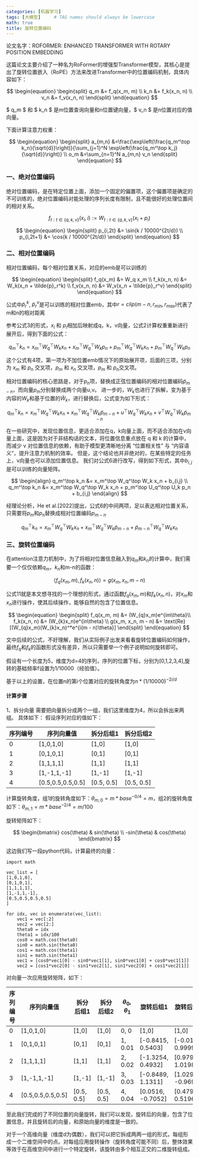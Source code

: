 ```yaml
---
categories: [机器学习]
tags: [大模型]     # TAG names should always be lowercase
math: true
title: 旋转位置编码
---
```


论文名字：ROFORMER: ENHANCED TRANSFORMER WITH ROTARY POSITION EMBEDDING

这篇论文主要介绍了一种名为RoFormer的增强型Transformer模型，其核心是提出了旋转位置嵌入（RoPE）方法来改进Transformer中的位置编码机制，具体内容如下：

$$
\begin{equation}
\begin{split}
q_m &= f_q(x_m, m) \\
k_n &= f_k(x_n, n)  \\
v_n &= f_v(x_n, n) 
\end{split}
\end{equation}
$$

$ q_m $ 和 $ k_n $ 是m位置查询向量和n位置键向量，$ v_n $ 是n位置对应的值向量。

下面计算注意力权重：

$$
\begin{equation}
\begin{split}
a_{m,n} &=\frac{\exp\left(\frac{q_m^\top k_n}{\sqrt{d}}\right)}{\sum_{j=1}^N \exp\left(\frac{q_m^\top k_j}{\sqrt{d}}\right)} \\
o_m &=\sum_{n=1}^N a_{m,n} v_n
\end{split}
\end{equation}
$$

### 一、绝对位置编码

绝对位置编码，是在特定位置上面，添加一个固定的偏置项，这个偏置项是确定的不可训练的，绝对位置编码对能处理的序列长度有限制，且不能很好的处理位置间的相对关系。

$$ 
\begin{equation}
f_{t: t \in \{q,k,v\}}(x_i, i) := W_{t: t \in \{q,k,v\}}(x_i + p_i) 
\end{equation}
$$ 

$$ 
\begin{equation}
\begin{split}
p_{i,2t} &= \sin(k / 10000^{2t/d})  \\
p_{i,2t+1} &= \cos(k / 10000^{2t/d})
\end{split}
\end{equation} $$


### 二、相对位置编码

相对位置编码，每个相对位置关系，对应的emb是可以训练的

$$ 
\begin{equation}
\begin{split}
f_q(x_m) &= W_q x_m \\
f_k(x_n, n) &= W_k(x_n + \tilde{p}_r^k) \\
f_v(x_n, n) &= W_v(x_n + \tilde{p}_r^v) 
\end{split}
\end{equation}
$$

公式中$\tilde{p}_r^k$, $\tilde{p}_r^v$是可以训练的相对位置emb，其中$r=clip(m-n, r_{min}, r_{max})$代表了m和n的相对距离

参考公式3的形式，$x_i$ 和 $p_i$相加后映射成q，k，v向量，公式2计算权重重新进行展开后，得到下面的公式：

$$ 
\begin{equation}
q_m^\top k_n = x_m^\top W_q^\top W_k x_n + x_m^\top W_q^\top W_k p_n + p_m^\top W_q^\top W_k x_n + p_m^\top W_q^\top W_k p_n
\end{equation}
$$ 

这个公式有4项，第一项为不加位置emb情况下的原始展开项，后面的三项，分别为 $x_m$ 和 $p_n$ 交叉项，$p_m$ 和 $x_n$ 交叉项，$p_m$ 和 $p_n$交叉项。

相对位置编码的核心思路是，对于$p_n$项，替换成正弦位置编码的相对位置编码$\tilde{p}_{m-n}$，而向量$p_m$分别替换成两个向量u,v。
进一步的，$W_k$也进行了拆解，变为基于内容的$W_k$和基于位置的$\tilde{W}_k$，进行替换后，公式变为如下形式：

$$ 
\begin{equation}
q_m^\top k_n = x_m^\top W_q^\top W_k x_n + x_m^\top W_q^\top \tilde{W}_k \tilde{p}_{m-n} + u^\top W_q^\top W_k x_n + v^\top W_q^\top \tilde{W}_k \tilde{p}_{m-n}
\end{equation}
$$ 

在一些研究中，发现位置信息，更适合添加在q，k向量上面，而不适合添加在v向量上面，这是因为对于非结构话的文本，将位置信息重点放在 q 和 k 的计算中，而减少 v 对位置信息的依赖，有助于模型更清晰地分离 “位置相关性” 与 “内容语义”，提升注意力机制的效率。
但是，这个结论也并非绝对的，在某些特定的任务上，v向量也可以添加位置信息。
我们对公式6进行改写，得到如下形式，其中$b_{i,j}$是可以训练的向量矩阵。

$$ 
\begin{align}
q_m^\top k_n &= x_m^\top W_q^\top W_k x_n + b_{i,j} \\
q_m^\top k_n &= x_m^\top W_q^\top W_k x_n + p_m^\top U_q^\top U_k p_n + b_{i,j}
\end{align}
$$

经理论分析，He et al.[2022]提出，公式6的中间两项，足以表达相对位置关系，只需要将$p_m$和$p_n$替换成相对位置编码$p_{m-n}$

$$ 
\begin{equation}
q_m^\top k_n = x_m^\top W_q^\top W_k x_n + x_m^\top W_q^\top W_k \tilde{p}_{m-n} + \tilde{p}_{m-n}^\top W_q^\top W_k x_n 
\end{equation}
$$ 

### 三、旋转位置编码

在attention注意力机制中，为了将相对位置信息融入到$q_m$和$k_n$的计算中，我们需要一个仅仅依赖$q_m$，$k_n$和m-n的函数：

$$
\begin{equation}
\langle f_q(x_m, m), f_k(x_n, n) \rangle = g(x_m, x_n, m - n) 
\end{equation}
$$

公式11就是本文想寻找的一个理想的形式，通过函数$f_q(x_m, m)$和$f_k(x_n, n)$，对$x_m$和$x_n$进行操作，使其后续操作，能够自然的包含了位置信息。

$$
\begin{equation}
\begin{split}
f_q(x_m, m) &= (W_{q}x_m)e^{im\theta}\\
f_k(x_n, n) &= (W_{k}x_n)e^{in\theta} \\
g(x_m, x_n, m - n) &= \text{Re}[(W_{q}x_m)(W_{k}x_n)^*e^{i(m - n)\theta}]
\end{split}
\end{equation}
$$

文中后续的公式，不好理解，我们从实际例子出发来看看旋转位置编码如何操作，最终$f_q$和$f_k$的函数形式没有差异，所以只需要举一个例子说明如何旋转即可。

假设有一个长度为5，维度为d=4的序列，序列的位置下标，分别为[0,1,2,3,4],旋转的基础频率f设置为1/10000（经验值）。

基于以上的设置，在位置n的第i个位置对应的旋转角度为$n*(1/10000)^{-2i/d}$

#### 计算步骤
1、拆分向量
需要把向量拆分成两个一组，我们这里维度为4，所以会拆出来两组。
具体如下：
假设序列对应的值如下：

序列编号| 序列向量值             | 拆分后组1      |拆分后组2
---|-------------------|------------|---
0| [1,0,1,0]         | [1,0]      |[1,0]
1| [0,1,0,1]         | [0,1]      |[0,1]
2| [1,1,1,1]         | [1,1]      |[1,1]
3| [1,-1,1,-1]       | [1,-1]     |[1,-1]
4| [0.5,0.5,0.5,0.5] | [0.5, 0.5] |[0.5, 0.5]

计算旋转角度，组1的旋转角度如下：$\theta_{m,0}=m*base^{-0/4}=m$，组2的旋转角度如下：$\theta_{m,1}=m*base^{-2/4}=m/100$

旋转矩阵如下：

$$
\begin{bmatrix}
cos(\theta) & sin(\theta) \\
-sin(\theta) & cos(\theta)
\end{bmatrix}
$$

这边我们写一段python代码，计算最终的向量：
```
import math 

vec_list = [
[1,0,1,0],
[0,1,0,1],
[1,1,1,1],
[1,-1,1,-1],
[0.5,0.5,0.5,0.5]
]

for idx, vec in enumerate(vec_list):
    vec1 = vec[:2]
    vec2 = vec[2:]
    theta0 = idx
    theta1 = idx/100
    cos0 = math.cos(theta0)
    sin0 = math.sin(theta0)
    cos1 = math.cos(theta1)
    sin1 = math.sin(theta1)
    vec1 = [cos0*vec1[0] - sin0*vec1[1], sin0*vec1[0] + cos0*vec1[1]]
    vec2 = [cos1*vec2[0] - sin1*vec2[1], sin1*vec2[0] + cos1*vec2[1]]
```
对向量一次应用旋转矩阵，如下：

序列编号| 序列向量值             | 拆分后组1      |拆分后组2|$\theta_0, \theta_1$|旋转后组1|旋转后组2
---|-------------------|------------|-------|------------------|-------|-------
0| [1,0,1,0]         | [1,0]      |[1,0]|0, 0|[1,0]|[1,0]
1| [0,1,0,1]         | [0,1]      |[0,1]|1, 0.01|[-0.8415, 0.5403]|[-0.0100, 0.9999]
2| [1,1,1,1]         | [1,1]      |[1,1]|2, 0.02|[-1.3254, 0.4932]|[0.9798, 1.0198]
3| [1,-1,1,-1]       | [1,-1]     |[1,-1] |3, 0.03|[-0.8489, 1.1311]|[1.0296, -0.9696]
4| [0.5,0.5,0.5,0.5] | [0.5, 0.5] |[0.5, 0.5] |4, 0.04|[0.0516, -0.7052]|[0.4796, 0.5196]

至此我们完成的了不同位置的向量旋转，我们可以发现，旋转后的向量，包含了位置信息，并且旋转后的向量，和原始向量的维度是一致的。

对于一个高维向量（维度d为偶数），我们可以把它拆成两两一组的形式，每组形成一个二维空间中的点。对每组应用旋转操作（旋转角度可能不同）后，整体效果等效于在高维空间中进行一个特定旋转，该旋转由多个相互正交的二维旋转组成。